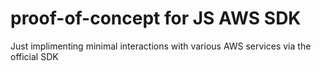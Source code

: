 # proof-of-concept for JS AWS SDK

Just implimenting minimal interactions with various AWS services via the official SDK
